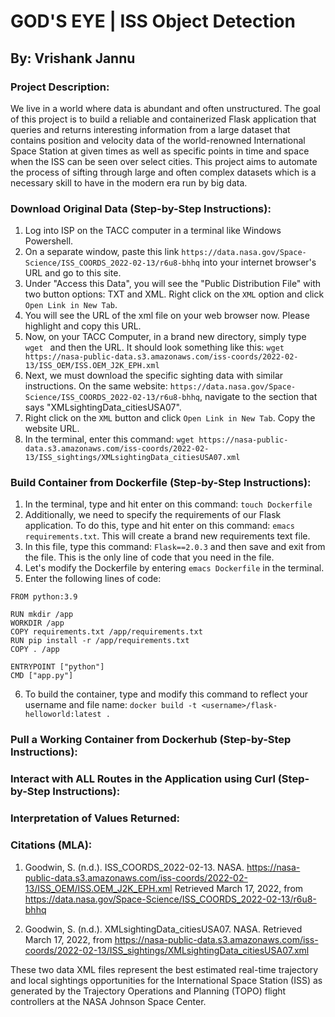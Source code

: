 # GOD'S EYE | ISS Object Detection
## By: Vrishank Jannu

### Project Description:
We live in a world where data is abundant and often unstructured. 
The goal of this project is to build a reliable and containerized Flask application that queries and returns interesting information from a large dataset that contains position and velocity data of the world-renowned International Space Station at given times as well as specific points in time and space when the ISS can be seen over select cities.
This project aims to automate the process of sifting through large and often complex datasets which is a necessary skill to have in the modern era run by big data.

### Download Original Data (Step-by-Step Instructions):
1) Log into ISP on the TACC computer in a terminal like Windows Powershell.
2) On a separate window, paste this link `https://data.nasa.gov/Space-Science/ISS_COORDS_2022-02-13/r6u8-bhhq` into your internet browser's URL and go to this site.
3) Under "Access this Data", you will see the "Public Distribution File" with two button options: TXT and XML. Right click on the `XML` option and click `Open Link in New Tab`.
4) You will see the URL of the xml file on your web browser now. Please highlight and copy this URL.
5) Now, on your TACC Computer, in a brand new directory, simply type `wget ` and then the URL. It should look something like this: `wget https://nasa-public-data.s3.amazonaws.com/iss-coords/2022-02-13/ISS_OEM/ISS.OEM_J2K_EPH.xml`
6) Next, we must download the specific sighting data with similar instructions. On the same website: `https://data.nasa.gov/Space-Science/ISS_COORDS_2022-02-13/r6u8-bhhq`, navigate to the section that says "XMLsightingData_citiesUSA07".
7) Right click on the `XML` button and click `Open Link in New Tab`. Copy the website URL.
8) In the terminal, enter this command: `wget https://nasa-public-data.s3.amazonaws.com/iss-coords/2022-02-13/ISS_sightings/XMLsightingData_citiesUSA07.xml`

### Build Container from Dockerfile (Step-by-Step Instructions):
1) In the terminal, type and hit enter on this command: `touch Dockerfile`
2) Additionally, we need to specify the requirements of our Flask application. To do this, type and hit enter on this command: `emacs requirements.txt`. This will create a brand new requirements text file.
3) In this file, type this command: `Flask==2.0.3` and then save and exit from the file. This is the only line of code that you need in the file.
4) Let's modify the Dockerfile by entering `emacs Dockerfile` in the terminal.
5) Enter the following lines of code:
```
FROM python:3.9

RUN mkdir /app
WORKDIR /app
COPY requirements.txt /app/requirements.txt
RUN pip install -r /app/requirements.txt
COPY . /app

ENTRYPOINT ["python"]
CMD ["app.py"]
```
6) To build the container, type and modify this command to reflect your username and file name: `docker build -t <username>/flask-helloworld:latest .`


### Pull a Working Container from Dockerhub (Step-by-Step Instructions):

### Interact with ALL Routes in the Application using Curl (Step-by-Step Instructions):

### Interpretation of Values Returned:

### Citations (MLA):

1) Goodwin, S. (n.d.). ISS_COORDS_2022-02-13. NASA. https://nasa-public-data.s3.amazonaws.com/iss-coords/2022-02-13/ISS_OEM/ISS.OEM_J2K_EPH.xml Retrieved March 17, 2022, from https://data.nasa.gov/Space-Science/ISS_COORDS_2022-02-13/r6u8-bhhq 

2) Goodwin, S. (n.d.). XMLsightingData_citiesUSA07. NASA. Retrieved March 17, 2022, from https://nasa-public-data.s3.amazonaws.com/iss-coords/2022-02-13/ISS_sightings/XMLsightingData_citiesUSA07.xml

These two data XML files represent the best estimated real-time trajectory and local sightings opportunities for the International Space Station (ISS) as generated by the Trajectory Operations and Planning (TOPO) flight controllers at the NASA Johnson Space Center.
